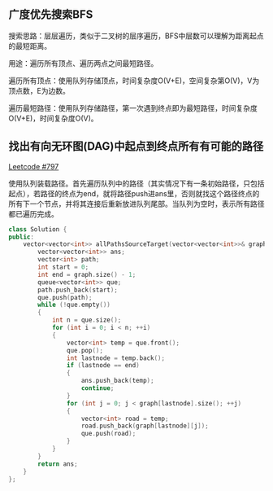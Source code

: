 广度优先搜索BFS
---
搜索思路：层层遍历，类似于二叉树的层序遍历，BFS中层数可以理解为距离起点的最短距离。

用途：遍历所有顶点、遍历两点之间最短路径。

遍历所有顶点：使用队列存储顶点，时间复杂度O(V+E)，空间复杂第O(V)，V为顶点数，E为边数。

遍历最短路径：使用队列存储路径，第一次遇到终点即为最短路径，时间复杂度O(V+E)，时间复杂度O(V)。

找出有向无环图(DAG)中起点到终点所有有可能的路径
---
[Leetcode #797](https://leetcode.cn/problems/all-paths-from-source-to-target/)

使用队列装载路径。首先遍历队列中的路径（其实情况下有一条初始路径，只包括起点），若路径的终点为end，就将路径push进ans里，否则就找这个路径终点的所有下一个节点，并将其连接后重新放进队列尾部。当队列为空时，表示所有路径都已遍历完成。
```cpp
class Solution {
public:
    vector<vector<int>> allPathsSourceTarget(vector<vector<int>>& graph) {
        vector<vector<int>> ans;
        vector<int> path;
        int start = 0;
        int end = graph.size() - 1;
        queue<vector<int>> que;
        path.push_back(start);
        que.push(path);
        while (!que.empty())
        {
            int n = que.size();
            for (int i = 0; i < n; ++i)
            {
                vector<int> temp = que.front();
                que.pop();
                int lastnode = temp.back();
                if (lastnode == end)
                {
                    ans.push_back(temp);
                    continue;
                }
                for (int j = 0; j < graph[lastnode].size(); ++j)
                {
                    vector<int> road = temp;
                    road.push_back(graph[lastnode][j]);
                    que.push(road);
                }
            }
        }
        return ans;
    }
};
```
